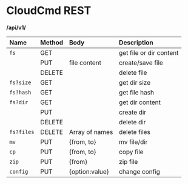 CloudCmd REST
=============
**/api/v1/**

|Name         |Method   |Body           |Description                    |
|:------------|:--------|:--------------|:------------------------------|
|``fs``       |GET      |               |get file or dir content        |
|             |PUT      |file content   |create/save file               |
|             |DELETE   |               |delete file                    |
|``fs?size``  |GET      |               |get dir size                   |
|``fs?hash``  |GET      |               |get file hash                  |
|``fs?dir``   |GET      |               |get dir content                |
|             |PUT      |               |create dir                     |
|             |DELETE   |               |delete dir                     |
|``fs?files`` |DELETE   |Array of names |delete files                   |
|``mv``       |PUT      |{from, to}     |mv file/dir                    |
|``cp``       |PUT      |{from, to}     |copy file                      |
|``zip``      |PUT      |{from}         |zip file                       |
|``config``   |PUT      |{option:value} |change config                  |
